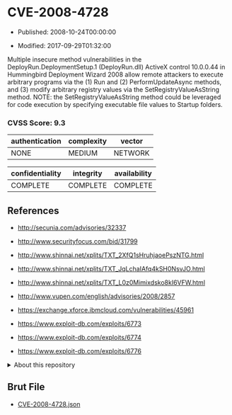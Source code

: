 # CVE-2008-4728

- Published: 2008-10-24T00:00:00

- Modified: 2017-09-29T01:32:00

Multiple insecure method vulnerabilities in the DeployRun.DeploymentSetup.1 (DeployRun.dll) ActiveX control 10.0.0.44 in Hummingbird Deployment Wizard 2008 allow remote attackers to execute arbitrary programs via the (1) Run and (2) PerformUpdateAsync methods, and (3) modify arbitrary registry values via the SetRegistryValueAsString method.  NOTE: the SetRegistryValueAsString method could be leveraged for code execution by specifying executable file values to Startup folders.

### CVSS Score: **9.3**

| authentication | complexity | vector |
| --- | --- | --- |
| NONE | MEDIUM | NETWORK |

| confidentiality | integrity | availability |
| --- | --- | --- |
| COMPLETE | COMPLETE | COMPLETE |

## References

* http://secunia.com/advisories/32337

* http://www.securityfocus.com/bid/31799

* http://www.shinnai.net/xplits/TXT_2XfQ1sHruhjaoePszNTG.html

* http://www.shinnai.net/xplits/TXT_JqLchaIAfq4kSH0NsvJO.html

* http://www.shinnai.net/xplits/TXT_L0z0Mimixdsko8kI6VFW.html

* http://www.vupen.com/english/advisories/2008/2857

* https://exchange.xforce.ibmcloud.com/vulnerabilities/45961

* https://www.exploit-db.com/exploits/6773

* https://www.exploit-db.com/exploits/6774

* https://www.exploit-db.com/exploits/6776

<details>
<summary>About this repository</summary> 

  This repository is part of the project [Live Hack CVE](https://github.com/Live-Hack-CVE). Main website can be found [www.live-hack.org](https://www.live-hack.org) 
  
  Made by [Sn0wAlice](https://github.com/Sn0wAlice) for the people that care about security and need to have a feed of the latest CVEs. Hope you enjoy it, don't forget to star the repo and follow me on [Twitter](https://twitter.com/Sn0wAlice) and [Github](https://github.com/Sn0wAlice). And that is my [personnal website](https://www.alice-snow.me/)

  - [Home Page](https://github.com/Live-Hack-CVE)
  - [Framework](https://github.com/Live-Hack-CVE/cve-framework)
  - [CVE database](https://github.com/Live-Hack-CVE/full_database)
  - [Changelog](https://github.com/Live-Hack-CVE/Changelog)
</details>

## Brut File

* [CVE-2008-4728.json](https://raw.githubusercontent.com/Live-Hack-CVE/full_database/main/cves/2008/CVE-2008-4728.json)

